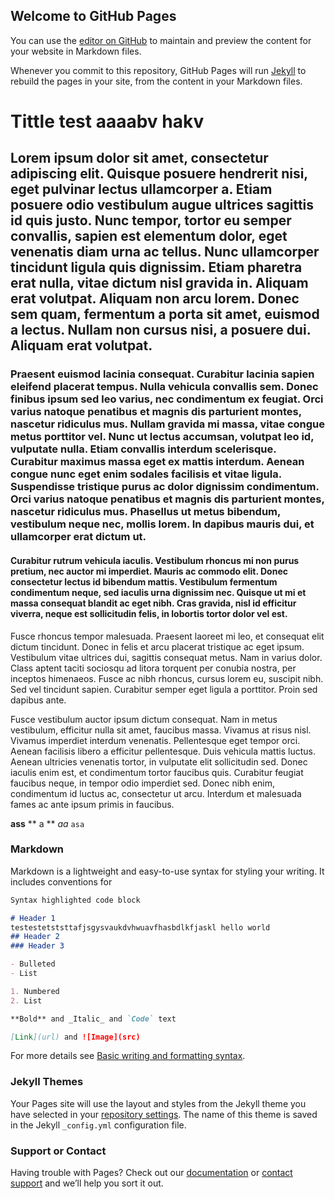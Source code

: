 ## Welcome to GitHub Pages

You can use the [editor on GitHub](https://github.com/Nixonbit3/AA/edit/gh-pages/index.md) to maintain and preview the content for your website in Markdown files.

Whenever you commit to this repository, GitHub Pages will run [Jekyll](https://jekyllrb.com/) to rebuild the pages in your site, from the content in your Markdown files.

# Tittle test aaaabv hakv
## Lorem ipsum dolor sit amet, consectetur adipiscing elit. Quisque posuere hendrerit nisi, eget pulvinar lectus ullamcorper a. Etiam posuere odio vestibulum augue ultrices sagittis id quis justo. Nunc tempor, tortor eu semper convallis, sapien est elementum dolor, eget venenatis diam urna ac tellus. Nunc ullamcorper tincidunt ligula quis dignissim. Etiam pharetra erat nulla, vitae dictum nisl gravida in. Aliquam erat volutpat. Aliquam non arcu lorem. Donec sem quam, fermentum a porta sit amet, euismod a lectus. Nullam non cursus nisi, a posuere dui. Aliquam erat volutpat.

### Praesent euismod lacinia consequat. Curabitur lacinia sapien eleifend placerat tempus. Nulla vehicula convallis sem. Donec finibus ipsum sed leo varius, nec condimentum ex feugiat. Orci varius natoque penatibus et magnis dis parturient montes, nascetur ridiculus mus. Nullam gravida mi massa, vitae congue metus porttitor vel. Nunc ut lectus accumsan, volutpat leo id, vulputate nulla. Etiam convallis interdum scelerisque. Curabitur maximus massa eget ex mattis interdum. Aenean congue nunc eget enim sodales facilisis et vitae ligula. Suspendisse tristique purus ac dolor dignissim condimentum. Orci varius natoque penatibus et magnis dis parturient montes, nascetur ridiculus mus. Phasellus ut metus bibendum, vestibulum neque nec, mollis lorem. In dapibus mauris dui, et ullamcorper erat dictum ut.

#### Curabitur rutrum vehicula iaculis. Vestibulum rhoncus mi non purus pretium, nec auctor mi imperdiet. Mauris ac commodo elit. Donec consectetur lectus id bibendum mattis. Vestibulum fermentum condimentum neque, sed iaculis urna dignissim nec. Quisque ut mi et massa consequat blandit ac eget nibh. Cras gravida, nisl id efficitur viverra, neque est sollicitudin felis, in lobortis tortor dolor vel est.

Fusce rhoncus tempor malesuada. Praesent laoreet mi leo, et consequat elit dictum tincidunt. Donec in felis et arcu placerat tristique ac eget ipsum. Vestibulum vitae ultrices dui, sagittis consequat metus. Nam in varius dolor. Class aptent taciti sociosqu ad litora torquent per conubia nostra, per inceptos himenaeos. Fusce ac nibh rhoncus, cursus lorem eu, suscipit nibh. Sed vel tincidunt sapien. Curabitur semper eget ligula a porttitor. Proin sed dapibus ante.

Fusce vestibulum auctor ipsum dictum consequat. Nam in metus vestibulum, efficitur nulla sit amet, faucibus massa. Vivamus at risus nisl. Vivamus imperdiet interdum venenatis. Pellentesque eget tempor orci. Aenean facilisis libero a efficitur pellentesque. Duis vehicula mattis luctus. Aenean ultricies venenatis tortor, in vulputate elit sollicitudin sed. Donec iaculis enim est, et condimentum tortor faucibus quis. Curabitur feugiat faucibus neque, in tempor odio imperdiet sed. Donec nibh enim, condimentum id luctus ac, consectetur ut arcu. Interdum et malesuada fames ac ante ipsum primis in faucibus.

**ass** ** a ** _aa_ `asa` 
### Markdown

Markdown is a lightweight and easy-to-use syntax for styling your writing. It includes conventions for

```markdown
Syntax highlighted code block

# Header 1
testestetststtafjsgysvaukdvhwuavfhasbdlkfjaskl hello world
## Header 2
### Header 3

- Bulleted
- List

1. Numbered
2. List

**Bold** and _Italic_ and `Code` text

[Link](url) and ![Image](src)
```

For more details see [Basic writing and formatting syntax](https://docs.github.com/en/github/writing-on-github/getting-started-with-writing-and-formatting-on-github/basic-writing-and-formatting-syntax).

### Jekyll Themes

Your Pages site will use the layout and styles from the Jekyll theme you have selected in your [repository settings](https://github.com/Nixonbit3/AA/settings/pages). The name of this theme is saved in the Jekyll `_config.yml` configuration file.

### Support or Contact

Having trouble with Pages? Check out our [documentation](https://docs.github.com/categories/github-pages-basics/) or [contact support](https://support.github.com/contact) and we’ll help you sort it out.
